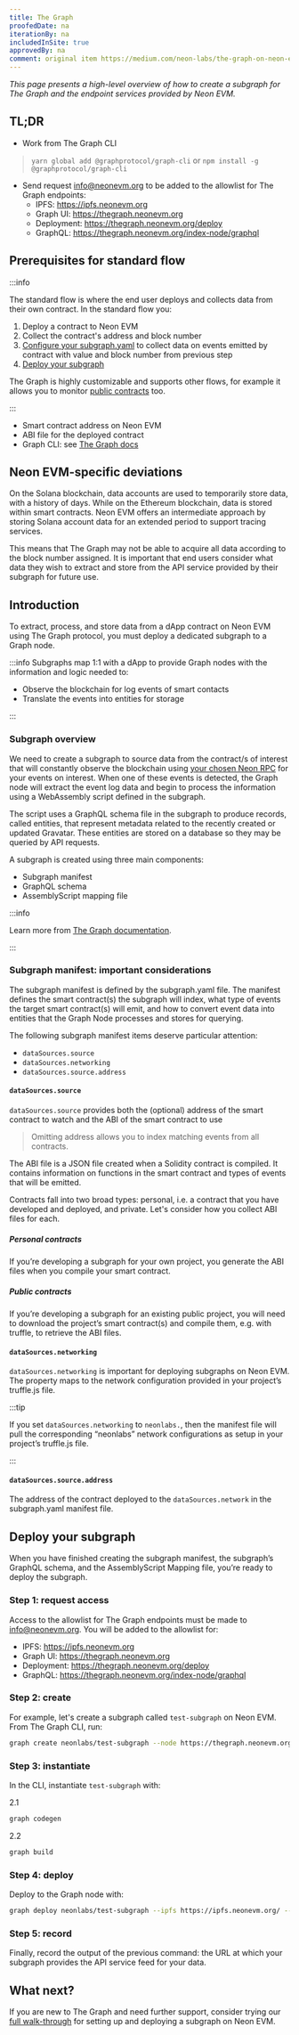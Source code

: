 ```yaml
---
title: The Graph
proofedDate: na
iterationBy: na
includedInSite: true
approvedBy: na
comment: original item https://medium.com/neon-labs/the-graph-on-neon-evm-enabling-efficient-on-chain-dapp-data-querying-d5c73e3c6bb1 the examples repo has (out of date) full proxy local/Solana/Tracer/Indexer for Graph here https://github.com/neonlabsorg/examples/blob/main/the-graph-integration/README.md For the graph we will have separate RPC Endpoint not public 
---
```


*This page presents a high-level overview of how to create a subgraph for The Graph and the endpoint services provided by Neon EVM.*

## TL;DR

- Work from The Graph CLI

> `yarn global add @graphprotocol/graph-cli` or `npm install -g @graphprotocol/graph-cli`

- Send request info@neonevm.org to be added to the allowlist for The Graph endpoints:
    - IPFS: https://ipfs.neonevm.org
    - Graph UI: https://thegraph.neonevm.org
    - Deployment: https://thegraph.neonevm.org/deploy
    - GraphQL: https://thegraph.neonevm.org/index-node/graphql

## Prerequisites for standard flow

:::info 

The standard flow is where the end user deploys and collects data from their own contract. In the standard flow you: 

1. Deploy a contract to Neon EVM
2. Collect the contract's address and block number
3. [Configure your subgraph.yaml](#subgraph-overview) to collect data on events emitted by contract with value and block number from previous step
4. [Deploy your subgraph](#deploy-your-subgraph)

 The Graph is highly customizable and supports other flows, for example it allows you to monitor [public contracts](#public-contracts) too. 

::: 

- Smart contract address on Neon EVM 
- ABI file for the deployed contract 
- Graph CLI: see [The Graph docs](https://thegraph.com/docs/en/cookbook/quick-start)

## Neon EVM-specific deviations

On the Solana blockchain, data accounts are used to temporarily store data, with a history of days. While on the Ethereum blockchain, data is stored within smart contracts. Neon EVM offers an intermediate approach by storing Solana account data for an extended period to support tracing services.

This means that The Graph may not be able to acquire all data according to the block number assigned. It is important that end users consider what data they wish to extract and store from the API service provided by their subgraph for future use.

## Introduction

To extract, process, and store data from a dApp contract on Neon EVM using The Graph protocol, you must deploy a dedicated subgraph to a Graph node. 

:::info
Subgraphs map 1:1 with a dApp to provide Graph nodes with the information and logic needed to:
- Observe the blockchain for log events of smart contacts
- Translate the events into entities for storage

:::

### Subgraph overview

We need to create a subgraph to source data from the contract/s of interest that will constantly observe the blockchain using [your chosen Neon RPC](https://chainlist.org/?chain=245022926&testnets=true&search=Neon+EVM) for your events on interest. When one of these events is detected, the Graph node will extract the event log data and begin to process the information using a WebAssembly script defined in the subgraph.

The script uses a GraphQL schema file in the subgraph to produce records, called entities, that represent metadata related to the recently created or updated Gravatar. These entities are stored on a database so they may be queried by API requests.

A subgraph is created using three main components: 
- Subgraph manifest
- GraphQL schema
- AssemblyScript mapping file


:::info

Learn more from [The Graph documentation](https://thegraph.com/docs/en/developing/creating-a-subgraph).

:::

### Subgraph manifest: important considerations

The subgraph manifest is defined by the subgraph.yaml file. The manifest defines the smart contract(s) the subgraph will index, what type of events the target smart contract(s) will emit, and how to convert event data into entities that the Graph Node processes and stores for querying.

The following subgraph manifest items deserve particular attention:

- `dataSources.source`
- `dataSources.networking`
- `dataSources.source.address`

#### `dataSources.source`

`dataSources.source` provides both the (optional) address of the smart contract to watch and the ABI of the smart contract to use

> Omitting address allows you to index matching events from all contracts.

The ABI file is a JSON file created when a Solidity contract is compiled. It contains information on functions in the smart contract and types of events that will be emitted. 

Contracts fall into two broad types: personal, i.e. a contract that you have developed and deployed, and private. Let's consider how you collect ABI files for each.

##### Personal contracts

If you’re developing a subgraph for your own project, you generate the ABI files when you compile your smart contract.

##### Public contracts

If you’re developing a subgraph for an existing public project, you will need to download the project’s smart contract(s) and compile them, e.g. with truffle, to retrieve the ABI files.

#### `dataSources.networking`

`dataSources.networking` is important for deploying subgraphs on Neon EVM. The property maps to the network configuration provided in your project’s truffle.js file.

:::tip

If you set  `dataSources.networking` to `neonlabs.`, then the manifest file will pull the corresponding “neonlabs” network configurations as setup in your project’s truffle.js file. 

:::

#### `dataSources.source.address`

The address of the contract deployed to the `dataSources.network` in the subgraph.yaml manifest file. 

## Deploy your subgraph

When you have finished creating the subgraph manifest, the subgraph’s GraphQL schema, and the AssemblyScript Mapping file, you’re ready to deploy the subgraph.

### Step 1: request access

Access to the allowlist for The Graph endpoints must be made to info@neonevm.org. You will be added to the allowlist for:

- IPFS: https://ipfs.neonevm.org
- Graph UI: https://thegraph.neonevm.org
- Deployment: https://thegraph.neonevm.org/deploy
- GraphQL: https://thegraph.neonevm.org/index-node/graphql

### Step 2: create

For example, let's create a subgraph called `test-subgraph` on Neon EVM. From The Graph CLI, run:

```bash
graph create neonlabs/test-subgraph --node https://thegraph.neonevm.org/deploy/
```

### Step 3: instantiate 

In the CLI, instantiate `test-subgraph` with:

2.1 
```bash
graph codegen
```

2.2 
```bash
graph build
```

### Step 4: deploy

Deploy to the Graph node with:

```bash
graph deploy neonlabs/test-subgraph --ipfs https://ipfs.neonevm.org/ --node https://thegraph.neonevm.org/deploy/ --version-label="v0.0.1"
```

### Step 5: record

Finally, record the output of the previous command: the URL at which your subgraph provides the API service feed for your data.


## What next?

If you are new to The Graph and need further support, consider trying our [full walk-through](https://medium.com/neon-labs/the-graph-on-neon-evm-enabling-efficient-on-chain-dapp-data-querying-d5c73e3c6bb1) for setting up and deploying a subgraph on Neon EVM.


<!-- ## Gravity.sol overview

This overview discusses a simple Solidity smart contract called Gravity.sol. You can find the truffle project files [here](https://github.com/neonlabsorg/examples/tree/main/the-graph-integration).

Lets take a look at the contract we will use, paying particular attention to the events that it emits. Next we will consider the subgraph that listens to these events. 

Gravity.sol is a smart contract that links a blockchain address with a path to an image. It allows users to set avatars to their Ethereum/Neon EVM address. Each of these avatars are known as Gravatars. Gravatars include information such as owner, displayName, and imageUrl. The relationship between Gravatars and specific blockchain addresses are stored in an array.

Within Gravity.sol there are four functions that allow users to create, update, and retrieve Gravatars:

- `createGravatar`: on creation, `NewGravatar` event is emitted
- `getGravatar`
- `updateGravatarName`: on update, `UpdatedGravatar` event is emitted
- `updateGravatarImage`: on update, `UpdatedGravatar` event is emitted -->